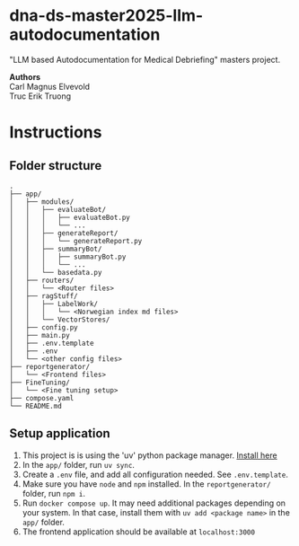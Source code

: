# dna-ds-master2025-llm-autodocumentation

"LLM based Autodocumentation for Medical Debriefing" masters project.

**Authors** \
Carl Magnus Elvevold \
Truc Erik Truong

# Instructions

## Folder structure

```
.
├── app/
│   ├── modules/
│   │   ├── evaluateBot/
│   │   │   ├── evaluateBot.py
│   │   │   └── ...
│   │   ├── generateReport/
│   │   │   └── generateReport.py
│   │   ├── summaryBot/
│   │   │   ├── summaryBot.py
│   │   │   └── ...
│   │   └── basedata.py
│   ├── routers/
│   │   └── <Router files>
│   ├── ragStuff/
│   │   ├── LabelWork/
│   │   │   └── <Norwegian index md files>
│   │   └── VectorStores/
│   ├── config.py
│   ├── main.py
│   ├── .env.template
│   ├── .env
│   └── <other config files>
├── reportgenerator/
│   └── <Frontend files>
├── FineTuning/
│   └── <Fine tuning setup>
├── compose.yaml
└── README.md
```

## Setup application
1. This project is is using the 'uv' python package manager. [Install here](https://github.com/astral-sh/uv)
1. In the `app/` folder, run `uv sync`.
1. Create a `.env` file, and add all configuration needed. See `.env.template`.
1. Make sure you have `node` and `npm` installed. In the `reportgenerator/` folder, run `npm i`.
1. Run `docker compose up`. It may need additional packages depending on your system. In that case, install them with `uv add <package name>` in the `app/` folder.
1. The frontend application should be available at `localhost:3000`